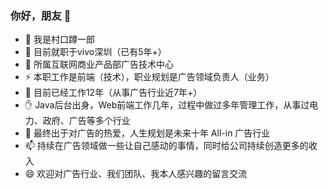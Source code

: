 ### 你好，朋友 👋

- 🔭 我是村口蹲一郎
- 🌱 目前就职于vivo深圳（已有5年+）
- 👯 所属互联网商业产品部广告技术中心
- ⚡  本职工作是前端（技术），职业规划是广告领域负责人（业务）
- 🤔 目前已经工作12年（从事广告行业近7年+）
- ✋ Java后台出身，Web前端工作几年，过程中做过多年管理工作，从事过电力、政府、广告等多个行业
- 💬 最终出于对广告的热爱，人生规划是未来十年 All-in 广告行业
- 📫 持续在广告领域做一些让自己感动的事情，同时给公司持续创造更多的收入
- 😄 欢迎对广告行业、我们团队、我本人感兴趣的留言交流
